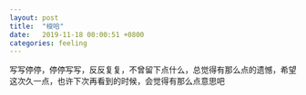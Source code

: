 ```yaml
---
layout: post
title:  "梭哈"
date:   2019-11-18 00:00:51 +0800
categories: feeling
---
```


写写停停，停停写写，反反复复，不曾留下点什么，总觉得有那么点的遗憾，希望这次久一点，也许下次再看到的时候，会觉得有那么点意思吧

